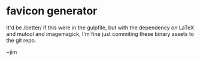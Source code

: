# favicon generator

It'd be /better/ if this were in the gulpfile, but with the dependency
on LaTeX and mutool and imagemagick, I'm fine just commiting these
binary assets to the git repo.

~jim
